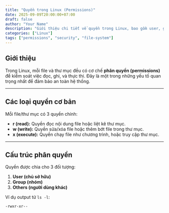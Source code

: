 ```yaml
---
title: "Quyền trong Linux (Permissions)"
date: 2025-09-09T20:00:00+07:00
draft: false
author: "Your Name"
description: "Giới thiệu chi tiết về quyền trong Linux, bao gồm user, group, và other."
categories: ["Linux"]
tags: ["permissions", "security", "file-system"]
---
```


## Giới thiệu
Trong Linux, mỗi file và thư mục đều có cơ chế **phân quyền (permissions)** để kiểm soát việc đọc, ghi, và thực thi. Đây là một trong những yếu tố quan trọng nhất để đảm bảo an toàn hệ thống.

---

## Các loại quyền cơ bản
Mỗi file/thư mục có 3 quyền chính:
- **r (read):** Quyền đọc nội dung file hoặc liệt kê thư mục.
- **w (write):** Quyền sửa/xóa file hoặc thêm bớt file trong thư mục.
- **x (execute):** Quyền chạy file như chương trình, hoặc truy cập thư mục.

---

## Cấu trúc phân quyền
Quyền được chia cho 3 đối tượng:
1. **User (chủ sở hữu)**
2. **Group (nhóm)**
3. **Others (người dùng khác)**

Ví dụ output từ `ls -l`:

```bash
-rwxr-xr--
